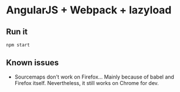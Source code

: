 # AngularJS + Webpack + lazyload

## Run it
```shell
npm start
```

## Known issues
* Sourcemaps don't work on Firefox... Mainly because of babel and Firefox itself.
Nevertheless, it still works on Chrome for dev.